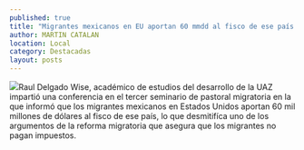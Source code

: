 ```yaml
---
published: true
title: "Migrantes mexicanos en EU aportan 60 mmdd al fisco de ese país: Raúl Delgado Wise "
author: MARTIN CATALAN
location: Local
category: Destacadas
layout: posts
---
```


![](http://i.imgur.com/ReBYDtbm.jpg)Raul Delgado Wise, académico de estudios del desarrollo de la UAZ impartió una conferencia en el tercer seminario de pastoral migratoria en la que informó que los migrantes mexicanos en Estados Unidos aportan 60 mil millones de dólares al fisco de ese país, lo que desmitifíca uno de los argumentos de la reforma migratoria que asegura que los migrantes no pagan impuestos.
